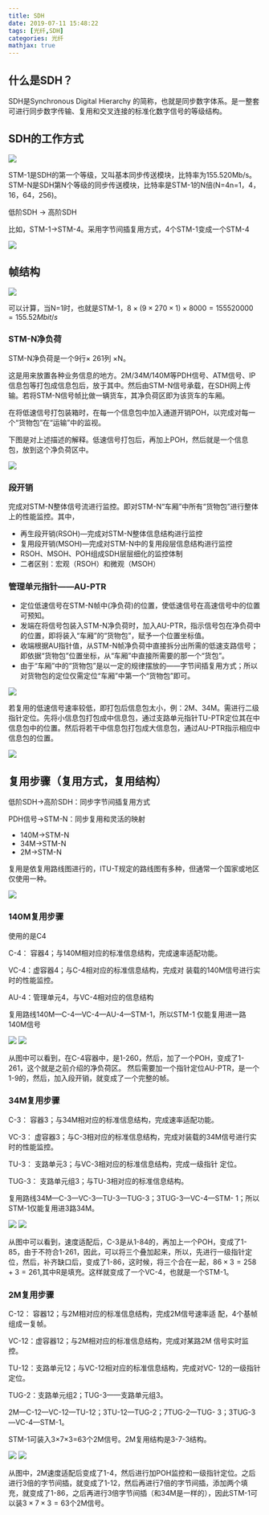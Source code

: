 ```yaml
---
title: SDH
date: 2019-07-11 15:48:22
tags: [光纤,SDH]
categories: 光纤
mathjax: true
---
```





## 什么是SDH？
SDH是Synchronous Digital Hierarchy 的简称，也就是同步数字体系。是一整套可进行同步数字传输、复用和交叉连接的标准化数字信号的等级结构。

## SDH的工作方式

![](http://ww1.sinaimg.cn/large/006eDJDNly1g4vyap7j37j30zn0gkjtv.jpg)

STM-1是SDH的第一个等级，又叫基本同步传送模块，比特率为155.520Mb/s。STM-N是SDH第N个等级的同步传送模块，比特率是STM-1的N倍(N=4n=1，4，16，64，256)。

低阶SDH  -> 高阶SDH

比如，STM-1->STM-4。采用字节间插复用方式，4个STM-1变成一个STM-4

![](http://ww1.sinaimg.cn/large/006eDJDNly1g4vyf20o6jj30wk0deac2.jpg)


## 帧结构

![](http://ww1.sinaimg.cn/large/006eDJDNly1g4vygod61wj311q0ii44b.jpg)

可以计算，当N=1时，也就是STM-1，$8\times(9\times270\times1)\times8000=155520000=155.52Mbit/s$

### STM-N净负荷

STM-N净负荷是一个9行$\times$ 261列 $\times$N。

这是用来放置各种业务信息的地方。2M/34M/140M等PDH信号、ATM信号、IP信息包等打包成信息包后，放于其中。然后由STM-N信号承载，在SDH网上传输。若将STM-N信号帧比做一辆货车，其净负荷区即为该货车的车厢。

在将低速信号打包装箱时，在每一个信息包中加入通道开销POH，以完成对每一个“货物包”在“运输”中的监视。

下图是对上述描述的解释。低速信号打包后，再加上POH，然后就是一个信息包，放到这个净负荷区中。

![](http://ww1.sinaimg.cn/large/006eDJDNly1g4x0jy1lp1j30w00hetbz.jpg)

### 段开销
 完成对STM-N整体信号流进行监控。即对STM-N“车厢”中所有“货物包”进行整体上的性能监控。其中，
 * 再生段开销(RSOH)—完成对STM-N整体信息结构进行监控
 * 复用段开销(MSOH)—完成对STM-N中的复用段层信息结构进行监控
 * RSOH、MSOH、POH组成SDH层层细化的监控体制
 * 二者区别：宏观（RSOH）和微观（MSOH）

 ### 管理单元指针——AU-PTR

 * 定位低速信号在STM-N帧中(净负荷)的位置，使低速信号在高速信号中的位置可预知。
 * 发端在将信号包装入STM-N净负荷时，加入AU-PTR，指示信号包在净负荷中的位置，即将装入“车厢”的“货物包”，赋予一个位置坐标值。
 * 收端根据AU指针值，从STM-N帧净负荷中直接拆分出所需的低速支路信号；即依据“货物包”位置坐标，从“车厢”中直接所需要的那一个“货包”。
 * 由于“车厢”中的“货物包”是以一定的规律摆放的——字节间插复用方式；所以对货物包的定位仅需定位“车厢”中第一个“货物包”即可。

 ![](http://ww1.sinaimg.cn/large/006eDJDNly1g4x14ll91ej30s50gb0vy.jpg)


 若复用的低速信号速率较低，即打包后信息包太小，例：2M、34M。需进行二级指针定位。先将小信息包打包成中信息包，通过支路单元指针TU-PTR定位其在中信息包中的位置。然后将若干中信息包打包成大信息包，通过AU-PTR指示相应中信息包的位置。

 ![](http://ww1.sinaimg.cn/large/006eDJDNly1g4x17bsdtxj30t60fwgmy.jpg)


## 复用步骤（复用方式，复用结构）
低阶SDH→高阶SDH：同步字节间插复用方式

PDH信号→STM-N：同步复用和灵活的映射
* 140M→STM-N
* 34M→STM-N
* 2M→STM-N


复用是依复用路线图进行的，ITU-T规定的路线图有多种，但通常一个国家或地区仅使用一种。

![](http://ww1.sinaimg.cn/large/006eDJDNly1g4x1cus2p4j30t50k9783.jpg)

### 140M复用步骤

使用的是C4

C-4： 容器4；与140M相对应的标准信息结构，完成速率适配功能。

VC-4：虚容器4；与C-4相对应的标准信息结构，完成对
装载的140M信号进行实时的性能监控。

AU-4：管理单元4，与VC-4相对应的信息结构

复用路线140M—C-4—VC-4—AU-4—STM-1，所以STM-1
仅能复用进一路140M信号

![](http://ww1.sinaimg.cn/large/006eDJDNly1g4x1zj7lutj30rj099jt9.jpg)
![](http://ww1.sinaimg.cn/large/006eDJDNly1g4x205i2s2j30n70a0tac.jpg)

从图中可以看到，在C-4容器中，是1-260，然后，加了一个POH，变成了1-261，这个就是之前介绍的净负荷区。
然后需要加一个指针定位AU-PTR，是一个1-9的，然后，加入段开销，就变成了一个完整的帧。

### 34M复用步骤

C-3： 容器3；与34M相对应的标准信息结构，完成速率适配功能。

VC-3： 虚容器3；与C-3相对应的标准信息结构，完成对装载的34M信号进行实时的性能监控。

TU-3： 支路单元3；与VC-3相对应的标准信息结构，完成一级指针
定位。

TUG-3： 支路单元组3；与TU-3相对应的标准信息结构。

复用路线34M—C-3—VC-3—TU-3—TUG-3；3TUG-3—VC-4—STM-
1；所以STM-1仅能复用进3路34M。

![](http://ww1.sinaimg.cn/large/006eDJDNly1g4x31mfxvbj30pk08qwfx.jpg)
![](http://ww1.sinaimg.cn/large/006eDJDNly1g4x328jauaj30q008k401.jpg)

 从图中可以看到，速度适配后，C-3是从1-84的，再加上一个POH，变成了1-85，由于不符合1-261，因此，可以将三个叠加起来，所以，先进行一级指针定位，然后，补齐缺口后，变成了1-86，这时候，将三个合在一起，$86\times3=258+3=261$,其中R是填充。这样就变成了一个VC-4，也就是一个STM-1。

 ### 2M复用步骤

C-12： 容器12；与2M相对应的标准信息结构，完成2M信号速率适
配，4个基帧组成一复帧。

VC-12：虚容器12；与2M相对应的标准信息结构，完成对某路2M
信号实时监控。

TU-12：支路单元12；与VC-12相对应的标准信息结构，完成对VC-
12的一级指针定位。

TUG-2：支路单元组2；TUG-3——支路单元组3。

2M—C-12—VC-12—TU-12；3TU-12—TUG-2；7TUG-2—TUG-
3；3TUG-3—VC-4—STM-1。

STM-1可装入3×7×3=63个2M信号。2M复用结构是3-7-3结构。

![](http://ww1.sinaimg.cn/large/006eDJDNly1g4x3mviuwbj30qm07y0ul.jpg)
![](http://ww1.sinaimg.cn/large/006eDJDNly1g4x3nkjqlpj30oi07vq3u.jpg)

从图中，2M速度适配后变成了1-4，然后进行加POH监控和一级指针定位。之后进行3倍的字节间插，就变成了1-12，然后再进行7倍的字节间插，添加两个填充，就变成了1-86，之后再进行3倍字节间插（和34M是一样的），因此STM-1可以装$3\times7\times3=63$个2M信号。